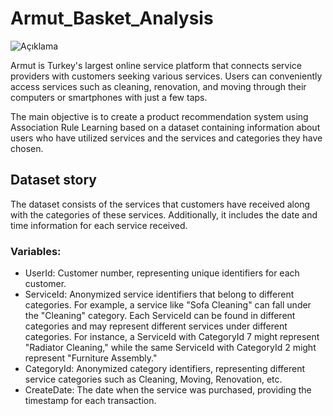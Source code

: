 # Armut_Basket_Analysis

![Açıklama](https://theme.zdassets.com/theme_assets/401552/1fcb26e008e6503497bb522c9c84da950d1e8e31.png)

Armut is Turkey's largest online service platform that connects service providers with customers seeking various services. Users can conveniently access services such as cleaning, renovation, and moving through their computers or smartphones with just a few taps.

The main objective is to create a product recommendation system using Association Rule Learning based on a dataset containing information about users who have utilized services and the services and categories they have chosen.

## Dataset story

The dataset consists of the services that customers have received along with the categories of these services. Additionally, it includes the date and time information for each service received.

### Variables:
- UserId: Customer number, representing unique identifiers for each customer.
- ServiceId: Anonymized service identifiers that belong to different categories. For example, a service like "Sofa Cleaning" can fall under the "Cleaning" category. Each ServiceId can be found in different categories and may represent different services under different categories. For instance, a ServiceId with CategoryId 7 might represent "Radiator Cleaning," while the same ServiceId with CategoryId 2 might represent "Furniture Assembly."
- CategoryId: Anonymized category identifiers, representing different service categories such as Cleaning, Moving, Renovation, etc.
- CreateDate: The date when the service was purchased, providing the timestamp for each transaction.



